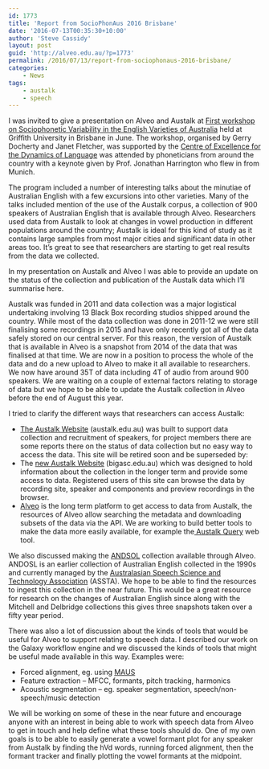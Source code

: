 ```yaml
---
id: 1773
title: 'Report from SocioPhonAus 2016 Brisbane'
date: '2016-07-13T00:35:30+10:00'
author: 'Steve Cassidy'
layout: post
guid: 'http://alveo.edu.au/?p=1773'
permalink: /2016/07/13/report-from-sociophonaus-2016-brisbane/
categories:
    - News
tags:
    - austalk
    - speech
---
```


I was invited to give a presentation on Alveo and Austalk at [First workshop on Sociophonetic Variability in the English Varieties of Australia](https://www.griffith.edu.au/conference/sociophonaus2016) held at Griffith University in Brisbane in June. The workshop, organised by Gerry Docherty and Janet Fletcher, was supported by the [Centre of Excellence for the Dynamics of Language](http://www.dynamicsoflanguage.edu.au) was attended by phoneticians from around the country with a keynote given by Prof. Jonathan Harrington who flew in from Munich.

The program included a number of interesting talks about the minutiae of Australian English with a few excursions into other varieties. Many of the talks included mention of the use of the Austalk corpus, a collection of 900 speakers of Australian English that is available through Alveo. Researchers used data from Austalk to look at changes in vowel production in different populations around the country; Austalk is ideal for this kind of study as it contains large samples from most major cities and significant data in other areas too. It’s great to see that researchers are starting to get real results from the data we collected.

In my presentation on Austalk and Alveo I was able to provide an update on the status of the collection and publication of the Austalk data which I’ll summarise here.

Austalk was funded in 2011 and data collection was a major logistical undertaking involving 13 Black Box recording studios shipped around the country. While most of the data collection was done in 2011-12 we were still finalising some recordings in 2015 and have only recently got all of the data safely stored on our central server. For this reason, the version of Austalk that is available in Alveo is a snapshot from 2014 of the data that was finalised at that time. We are now in a position to process the whole of the data and do a new upload to Alveo to make it all available to researchers. We now have around 35T of data including 4T of audio from around 900 speakers. We are waiting on a couple of external factors relating to storage of data but we hope to be able to update the Austalk collection in Alveo before the end of August this year.

I tried to clarify the different ways that researchers can access Austalk:

- [The Austalk Website](https://austalk.edu.au) (austalk.edu.au) was built to support data collection and recruitment of speakers, for project members there are some reports there on the status of data collection but no easy way to access the data. This site will be retired soon and be superseded by:
- The [new Austalk Website](http://bigasc.edu.au) (bigasc.edu.au) which was designed to hold information about the collection in the longer term and provide some access to data. Registered users of this site can browse the data by recording site, speaker and components and preview recordings in the browser.
- [Alveo](https://app.alveo.edu.au/) is the long term platform to get access to data from Austalk, the resources of Alveo allow searching the metadata and downloading subsets of the data via the API. We are working to build better tools to make the data more easily available, for example the[ Austalk Query](http://austalk-query.apps.alveo.edu.au/) web tool.

We also discussed making the [ANDSOL](http://andosl.rsise.anu.edu.au/andosl/) collection available through Alveo. ANDOSL is an earlier collection of Australian English collected in the 1990s and currently managed by the [Australasian Speech Science and Technology Association](http://assta.org) (ASSTA). We hope to be able to find the resources to ingest this collection in the near future. This would be a great resource for research on the changes of Australian English since along with the Mitchell and Delbridge collections this gives three snapshots taken over a fifty year period.

There was also a lot of discussion about the kinds of tools that would be useful for Alveo to support relating to speech data. I described our work on the Galaxy workflow engine and we discussed the kinds of tools that might be useful made available in this way. Examples were:

- Forced alignment, eg. using [MAUS](https://www.phonetik.uni-muenchen.de/forschung/Verbmobil/VM14.7eng.html)
- Feature extraction – MFCC, formants, pitch tracking, harmonics
- Acoustic segmentation – eg. speaker segmentation, speech/non-speech/music detection

We will be working on some of these in the near future and encourage anyone with an interest in being able to work with speech data from Alveo to get in touch and help define what these tools should do. One of my own goals is to be able to easily generate a vowel formant plot for any speaker from Austalk by finding the hVd words, running forced alignment, then the formant tracker and finally plotting the vowel formants at the midpoint.